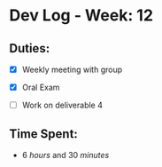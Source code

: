 # Dev Log - Week: 12
 
## Duties:
  - [X] Weekly meeting with group
  - [X] Oral Exam
  - [ ] Work on deliverable 4

 
## Time Spent: 
  * 6 _hours_ and 30 _minutes_
